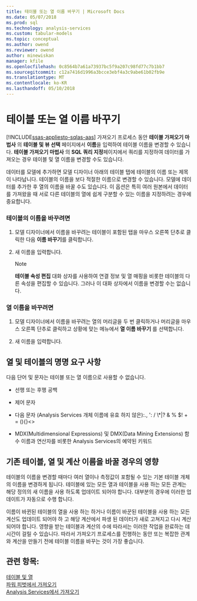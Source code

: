 ```yaml
---
title: 테이블 또는 열 이름 바꾸기 | Microsoft Docs
ms.date: 05/07/2018
ms.prod: sql
ms.technology: analysis-services
ms.custom: tabular-models
ms.topic: conceptual
ms.author: owend
ms.reviewer: owend
author: minewiskan
manager: kfile
ms.openlocfilehash: 0c8564b7a61a73937bc5f9a207c98fd77c7b1bb7
ms.sourcegitcommit: c12a7416d1996a3bcce3ebf4a3c9abe61b02fb9e
ms.translationtype: MT
ms.contentlocale: ko-KR
ms.lasthandoff: 05/10/2018
---
```

# <a name="rename-a-table-or-column"></a>테이블 또는 열 이름 바꾸기 
[!INCLUDE[ssas-appliesto-sqlas-aas](../../includes/ssas-appliesto-sqlas-aas.md)]
  가져오기 프로세스 동안 **테이블 가져오기 마법사** 의 **테이블 및 뷰 선택** 페이지에서 **이름**을 입력하여 테이블 이름을 변경할 수 있습니다. **테이블 가져오기 마법사** 의 **SQL 쿼리 지정**페이지에서 쿼리를 지정하여 데이터를 가져오는 경우 테이블 및 열 이름을 변경할 수도 있습니다.  
  
 데이터를 모델에 추가하면 모델 디자이너 아래의 테이블 탭에 테이블의 이름 또는 제목이 나타납니다. 테이블의 이름을 보다 적절한 이름으로 변경할 수 있습니다. 모델에 데이터를 추가한 후 열의 이름을 바꿀 수도 있습니다. 이 옵션은 특히 여러 원본에서 데이터를 가져왔을 때 서로 다른 테이블의 열에 쉽게 구분할 수 있는 이름을 지정하려는 경우에 중요합니다.  
  
### <a name="to-rename-a-table"></a>테이블의 이름을 바꾸려면  
  
1.  모델 디자이너에서 이름을 바꾸려는 테이블이 포함된 탭을 마우스 오른쪽 단추로 클릭한 다음 **이름 바꾸기**를 클릭합니다.  
  
2.  새 이름을 입력합니다.  
  
    > [!NOTE]  
    >  **테이블 속성 편집** 대화 상자를 사용하여 연결 정보 및 열 매핑을 비롯한 테이블의 다른 속성을 편집할 수 있습니다. 그러나 이 대화 상자에서 이름을 변경할 수는 없습니다.  
  
### <a name="to-rename-a-column"></a>열 이름을 바꾸려면  
  
1.  모델 디자이너에서 이름을 바꾸려는 열의 머리글을 두 번 클릭하거나 머리글을 마우스 오른쪽 단추로 클릭하고 상황에 맞는 메뉴에서 **열 이름 바꾸기** 를 선택합니다.  
  
2.  새 이름을 입력합니다.  
  
## <a name="naming-requirements-for-columns-and-tables"></a>열 및 테이블의 명명 요구 사항  
 다음 단어 및 문자는 테이블 또는 열 이름으로 사용할 수 없습니다.  
  
-   선행 또는 후행 공백  
  
-   제어 문자  
  
-   다음 문자 (Analysis Services 개체 이름에 유효 하지 않은):., ': / \\*|? & % $! + = (){}<>  
  
-   MDX(Multidimensional Expressions) 및 DMX(Data Mining Extensions) 함수 이름과 연산자를 비롯한 Analysis Services의 예약된 키워드  
  
## <a name="effect-of-renaming-on-existing-tables-columns-and-calculations"></a>기존 테이블, 열 및 계산 이름을 바꿀 경우의 영향  
 테이블의 이름을 변경할 때마다 여러 열이나 측정값이 포함될 수 있는 기본 테이블 개체의 이름을 변경하게 됩니다. 테이블에 있는 모든 열과 테이블을 사용 하는 모든 관계는 해당 정의의 새 이름을 사용 하도록 업데이트 되어야 합니다. 대부분의 경우에 이러한 업데이트가 자동으로 수행 합니다.
  
 이름이 바뀐된 테이블의 열을 사용 하는 하거나 이름이 바꾼된 테이블을 사용 하는 모든 계산도 업데이트 되어야 하 고 해당 계산에서 파생 된 데이터가 새로 고쳐지고 다시 계산 되어야 합니다. 영향을 받는 테이블과 계산의 수에 따라서는 이러한 작업을 완료하는 데 시간이 걸릴 수 있습니다. 따라서 가져오기 프로세스를 진행하는 동안 또는 복잡한 관계와 계산을 만들기 전에 테이블 이름을 바꾸는 것이 가장 좋습니다.  
  
## <a name="see-also"></a>관련 항목:  
 [테이블 및 열](../../analysis-services/tabular-models/tables-and-columns-ssas-tabular.md)   
 [파워 피벗에서 가져오기](../../analysis-services/tabular-models/import-from-power-pivot-ssas-tabular.md)   
 [Analysis Services에서 가져오기](../../analysis-services/tabular-models/import-from-analysis-services-ssas-tabular.md)  
  
  
